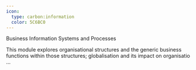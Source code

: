 ```yaml
---
icon:
  type: carbon:information
  color: 5C6BC0
---
```

Business Information Systems and Processes

This module explores organisational structures and the generic business functions within those structures; globalisation and its impact on organisatio ... 
